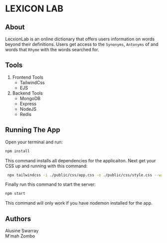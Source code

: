 # LEXICON LAB

## About

LecxionLab is an online dictionary that offers users information on words beyond their definitions. Users get access to the `Synonyms`, `Antonyms` of and words that `Rhyme` with the words searched for.

## Tools

1. Frontend Tools
   - TailwindCss
   - EJS
2. Backend Tools
   - MongoDB
   - Express
   - NodeJS
   - Redis

## Running The App

Open your terminal and run:
``` bash
npm install
```

This command installs all dependencies for the applicaiton. Next get your CSS up and running with this command:

``` bash
 npx tailwindcss -i ./public/css/app.css -o ./public/css/style.css --watch
```

Finally run this command to start the server:

``` bash
npm start
```

This command will only work if you have nodemon installed for the app.


## Authors

Alusine Swarray <br>
M'mah Zombo